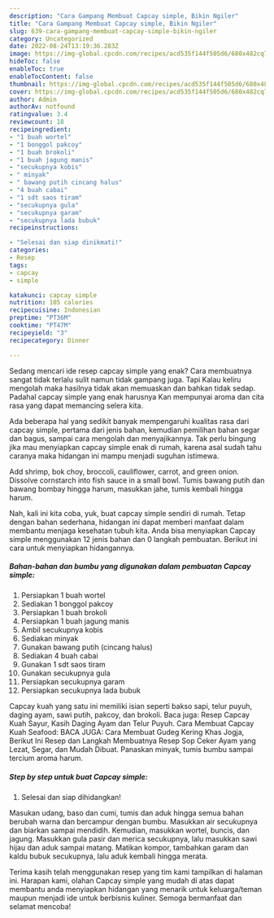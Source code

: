 ```yaml
---
description: "Cara Gampang Membuat Capcay simple, Bikin Ngiler"
title: "Cara Gampang Membuat Capcay simple, Bikin Ngiler"
slug: 639-cara-gampang-membuat-capcay-simple-bikin-ngiler
category: Uncategorized
date: 2022-08-24T13:19:36.283Z
image: https://img-global.cpcdn.com/recipes/acd535f144f505d6/680x482cq70/capcay-simple-foto-resep-utama.jpg
hideToc: false
enableToc: true
enableTocContent: false
thumbnail: https://img-global.cpcdn.com/recipes/acd535f144f505d6/680x482cq70/capcay-simple-foto-resep-utama.jpg
cover: https://img-global.cpcdn.com/recipes/acd535f144f505d6/680x482cq70/capcay-simple-foto-resep-utama.jpg
author: Admin
authorAv: notfound
ratingvalue: 3.4
reviewcount: 18
recipeingredient:
- "1 buah wortel"
- "1 bonggol pakcoy"
- "1 buah brokoli"
- "1 buah jagung manis"
- "secukupnya kobis"
- " minyak"
- " bawang putih cincang halus"
- "4 buah cabai"
- "1 sdt saos tiram"
- "secukupnya gula"
- "secukupnya garam"
- "secukupnya lada bubuk"
recipeinstructions:

- "Selesai dan siap dinikmati!"
categories:
- Resep
tags:
- capcay
- simple

katakunci: capcay simple 
nutrition: 105 calories
recipecuisine: Indonesian
preptime: "PT36M"
cooktime: "PT47M"
recipeyield: "3"
recipecategory: Dinner

---
```



Sedang mencari ide resep capcay simple yang enak? Cara membuatnya sangat tidak terlalu sulit namun tidak gampang juga. Tapi Kalau keliru mengolah maka hasilnya tidak akan memuaskan dan bahkan tidak sedap. Padahal capcay simple yang enak harusnya Kan mempunyai aroma dan cita rasa yang dapat memancing selera kita.


Ada beberapa hal yang sedikit banyak mempengaruhi kualitas rasa dari capcay simple, pertama dari jenis bahan, kemudian pemilihan bahan segar dan bagus, sampai cara mengolah dan menyajikannya. Tak perlu bingung jika mau menyiapkan capcay simple enak di rumah, karena asal sudah tahu caranya maka hidangan ini mampu menjadi suguhan istimewa.

Add shrimp, bok choy, broccoli, cauliflower, carrot, and green onion. Dissolve cornstarch into fish sauce in a small bowl. Tumis bawang putih dan bawang bombay hingga harum, masukkan jahe, tumis kembali hingga harum.


Nah, kali ini kita coba, yuk, buat capcay simple sendiri di rumah. Tetap dengan bahan sederhana, hidangan ini dapat memberi manfaat dalam membantu menjaga kesehatan tubuh kita. Anda bisa menyiapkan Capcay simple menggunakan 12 jenis bahan dan 0 langkah pembuatan. Berikut ini cara untuk menyiapkan hidangannya.

<!--inarticleads1-->

##### Bahan-bahan dan bumbu yang digunakan dalam pembuatan Capcay simple:

1. Persiapkan 1 buah wortel
1. Sediakan 1 bonggol pakcoy
1. Persiapkan 1 buah brokoli
1. Persiapkan 1 buah jagung manis
1. Ambil secukupnya kobis
1. Sediakan  minyak
1. Gunakan  bawang putih (cincang halus)
1. Sediakan 4 buah cabai
1. Gunakan 1 sdt saos tiram
1. Gunakan secukupnya gula
1. Persiapkan secukupnya garam
1. Persiapkan secukupnya lada bubuk


Capcay kuah yang satu ini memiliki isian seperti bakso sapi, telur puyuh, daging ayam, sawi putih, pakcoy, dan brokoli. Baca juga: Resep Capcay Kuah Sayur, Kasih Daging Ayam dan Telur Puyuh. Cara Membuat Capcay Kuah Seafood: BACA JUGA: Cara Membuat Gudeg Kering Khas Jogja, Berikut Ini Resep dan Langkah Membuatnya Resep Sop Ceker Ayam yang Lezat, Segar, dan Mudah Dibuat. Panaskan minyak, tumis bumbu sampai tercium aroma harum. 

<!--inarticleads2-->

##### Step by step untuk buat Capcay simple:


1. Selesai dan siap dihidangkan!

Masukan udang, baso dan cumi, tumis dan aduk hingga semua bahan berubah warna dan bercampur dengan bumbu. Masukkan air secukupnya dan biarkan sampai mendidih. Kemudian, masukkan wortel, buncis, dan jagung. Masukkan gula pasir dan merica secukupnya, lalu masukkan sawi hijau dan aduk sampai matang. Matikan kompor, tambahkan garam dan kaldu bubuk secukupnya, lalu aduk kembali hingga merata. 

Terima kasih telah menggunakan resep yang tim kami tampilkan di halaman ini. Harapan kami, olahan Capcay simple yang mudah di atas dapat membantu anda menyiapkan hidangan yang menarik untuk keluarga/teman maupun menjadi ide untuk berbisnis kuliner. Semoga bermanfaat dan selamat mencoba!

